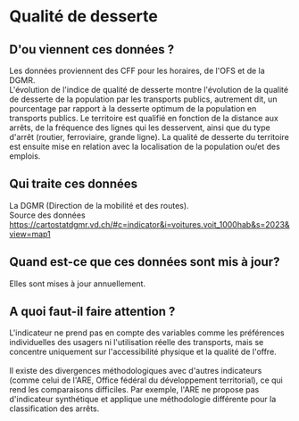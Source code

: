 <!--- Content retrieved by 'generate_doc_accordion_panels()' in fct_helpers.R & utils_helpers.R -->
<!--- Don't add linebreaks within paragraphs, add empty line at the end, prefer plain HTML for links -->

# Qualité de desserte

## D'ou viennent ces données ?

Les données proviennent des CFF pour les horaires, de l'OFS et de la DGMR.<br> L'évolution de l'indice de qualité de desserte montre l'évolution de la qualité de desserte de la population par les transports publics, autrement dit, un pourcentage par rapport à la desserte optimum de la population en transports publics. Le territoire est qualifié en fonction de la distance aux arrêts, de la fréquence des lignes qui les desservent, ainsi que du type d'arrêt (routier, ferroviaire, grande ligne). La qualité de desserte du territoire est ensuite mise en relation avec la localisation de la population ou/et des emplois. <br>


## Qui traite ces données

La DGMR (Direction de la mobilité et des routes). <br> Source des données https://cartostatdgmr.vd.ch/#c=indicator&i=voitures.voit_1000hab&s=2023&view=map1

## Quand est-ce que ces données sont mis à jour?

Elles sont mises à jour annuellement.

## A quoi faut-il faire attention ?

L'indicateur ne prend pas en compte des variables comme les préférences individuelles des usagers ni l'utilisation réelle des transports, mais se concentre uniquement sur l'accessibilité physique et la qualité de l'offre. <br><br>Il existe des divergences méthodologiques avec d'autres indicateurs (comme celui de l'ARE, Office fédéral du développement territorial), ce qui rend les comparaisons difficiles. Par exemple, l'ARE ne propose pas d'indicateur synthétique et applique une méthodologie différente pour la classification des arrêts.



